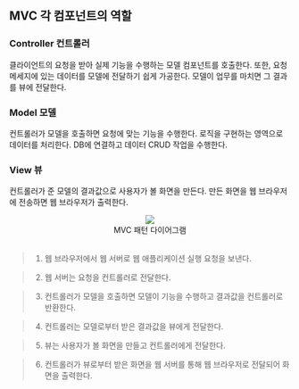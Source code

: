## MVC 각 컴포넌트의 역할
### Controller 컨트롤러
클라이언트의 요청을 받아 실제 기능을 수행하는 모델 컴포넌트를 호출한다. 또한, 요청 메세지에 있는 데이터를 모델에 전달하기 쉽게 가공한다. 모델이 업무를 마치면 그 결과를 뷰에 전달한다.
### Model 모델
컨트롤러가 모델을 호출하면 요청에 맞는 기능을 수행한다. 로직을 구현하는 영역으로 데이터를 처리한다. DB에 연결하고 데이터 CRUD 작업을 수행한다.
### View 뷰
컨트롤러가 준 모델의 결과값으로 사용자가 볼 화면을 만든다. 만든 화면을 웹 브라우저에 전송하면 웹 브라우저가 출력한다. 

<div align=center><img src='https://upload.wikimedia.org/wikipedia/commons/thumb/a/a0/MVC-Process.svg/1200px-MVC-Process.svg.png'></div>
<div>
<div align=center><span style='font-size:14px'>MVC 패턴 다이어그램</span></div><br>

>1. 웹 브라우저에서 웹 서버로 웹 애플리케이션 실행 요청을 보낸다.

>2. 웹 서버는 요청을 컨트롤러로 전달한다.

>3. 컨트롤러가 모델을 호출하면 모델이 기능을 수행하고 결과값을 컨트롤러로 반환한다.

>4. 컨트롤러는 모델로부터 받은 결과값을 뷰에게 전달한다.

>5. 뷰는 사용자가 볼 화면을 만들고 컨트롤러에게 전달한다.

>6. 컨트롤러가 뷰로부터 받은 화면을 웹 서버를 통해 웹 브라우저로 전달되어 화면을 출력한다.
